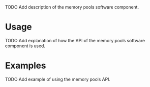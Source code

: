 TODO Add description of the memory pools software component.

# Usage

TODO Add explanation of how the API of the memory pools software component is used.

# Examples

TODO Add example of using the memory pools API.

